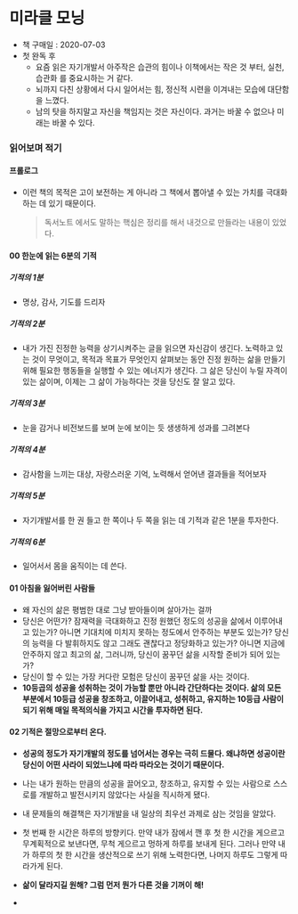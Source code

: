 # 미라클 모닝

- 책 구매일 : 2020-07-03
- 첫 완독 후
  - 요즘 읽은 자기개발서 아주작은 습관의 힘이나 이책에서는 작은 것 부터, 실천, 습관화 를 중요시하는 거 같다.
  - 뇌까지 다친 상황에서 다시 일어서는 힘, 정신적 시련을 이겨내는 모습에 대단함을 느꼈다.
  - 남의 탓을 하지말고 자신을 책임지는 것은 자신이다. 과거는 바꿀 수 없으나 미래는 바꿀 수 있다.

### 읽어보며 적기

#### 프롤로그

- 이런 책의 목적은 고이 보전하는 게 아니라 그 책에서 뽑아낼 수 있는 가치를 극대화하는 데 있기 때문이다.

  > 독서노트 에서도 말하는 핵심은 정리를 해서 내것으로 만들라는 내용이 있었다.

#### 00 한눈에 읽는 6분의 기적

##### 기적의 1분

- 명상, 감사, 기도를 드리자

##### 기적의 2분

- 내가 가진 진정한 능력을 상기시켜주는 글을 읽으면 자신감이 생긴다. 노력하고 있는 것이 무엇이고, 목적과 목표가 무엇인지 살펴보는 동안 진정 원하는 삶을 만들기 위해 필요한 행동들을 실행할 수 있는 에너지가 생긴다. 그 삶은 당신이 누릴 자격이 있는 삶이며, 이제는 그 삶이 가능하다는 것을 당신도 잘 알고 있다.

##### 기적의 3분

- 눈을 감거나 비전보드를 보며 눈에 보이는 듯 생생하게 성과를 그려본다

##### 기적의 4분

- 감사함을 느끼는 대상, 자랑스러운 기억, 노력해서 얻어낸 결과들을 적어보자

##### 기적의 5분

- 자기개발서를 한 권 들고 한 쪽이나 두 쪽을 읽는 데 기적과 같은 1분을 투자한다.

##### 기적의 6분

- 일어서서 몸을 움직이는 데 쓴다.

#### 01 아침을 잃어버린 사람들

- 왜 자신의 삶은 평범한 대로 그냥 받아들이며 살아가는 걸까
- 당신은 어떤가? 잠재력을 극대화하고 진정 원했던 정도의 성공을 삶에서 이루어내고 있는가? 아니면 기대치에 미치지 못하는 정도에서 안주하는 부분도 있는가? 당신의 능력을 다 발휘하지도 않고 그래도 괜찮다고 정당화하고 있는가? 아니면 지금에 안주하지 않고 최고의 삶, 그러니까, 당신이 꿈꾸던 삶을 시작할 준비가 되어 있는가?
- 당신이 할 수 있는 가장 커다란 모험은 당신이 꿈꾸던 삶을 사는 것이다.
- **10등곱의 성공을 성취하는 것이 가능할 뿐만 아니라 간단하다는 것이다. 삶의 모든 부분에서 10등급 성공을 창조하고, 이끌어내고, 성취하고, 유지하는 10등급 사람이 되기 위해 매일 목적의식을 가지고 시간을 투자하면 된다.**

#### 02 기적은 절망으로부터 온다.

- **성공의 정도가 자기개발의 정도를 넘어서는 경우는 극히 드물다. 왜냐하면 성공이란 당신이 어떤 사라이 되었느냐에 따라 따라오는 것이기 때문이다.**

- 나는 내가 원하는 만큼의 성공을 끌어오고, 창조하고, 유지할 수 있는 사람으로 스스로를 개발하고 발전시키지 않았다는 사실을 직시하게 됐다.
- 내 문제들의 해결책은 자기개발을 내 일상의 최우선 과제로 삼는 것임을 알았다.
- 첫 번째 한 시간은 하루의 방향키다. 만약 내가 잠에서 깬 후 첫 한 시간을 게으르고 무계획적으로 보낸다면, 무척 게으르고 멍하게 하루를 보내게 된다. 그러나 만약 내가 하루의 첫 한 시간을 생산적으로 쓰기 위해 노력한다면, 나머지 하루도 그렇게 따라가게 된다.
- **삶이 달라지길 원해? 그럼 먼저 뭔가 다른 것을 기꺼이 해!**
- 